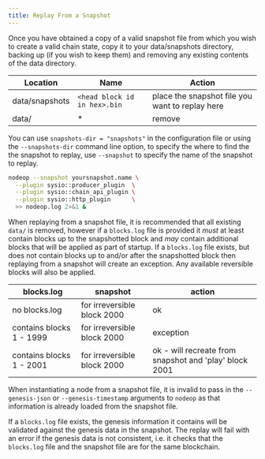 ```yaml
---
title: Replay From a Snapshot
---
```


Once you have obtained a copy of a valid snapshot file from which you wish to create a valid chain state, copy it to your data/snapshots directory, backing up (if you wish to keep them) and removing any existing contents of the data directory.

Location          | Name                       |  Action                                           |
----------------- | -------------------------- | ------------                                      |
data/snapshots    | `<head block id in hex>.bin` | place the snapshot file you want to replay here   |
data/             | *                          | remove                                            |

You can use `snapshots-dir = "snapshots"` in the configuration file or using the `--snapshots-dir` command line option, to specify the where to find the the snapshot to replay, use `--snapshot` to specify the name of the snapshot to replay.

```sh
nodeop --snapshot yoursnapshot.name \
  --plugin sysio::producer_plugin  \
  --plugin sysio::chain_api_plugin \
  --plugin sysio::http_plugin      \
  >> nodeop.log 2>&1 &
```

When replaying from a snapshot file, it is recommended that all existing `data/` is removed, however if a `blocks.log` file is provided it *must* at least contain blocks up to the snapshotted block and *may* contain additional blocks that will be applied as part of startup.  If a `blocks.log` file exists, but does not contain blocks up to and/or after the snapshotted block then replaying from a snapshot will create an exception. Any available reversible blocks will also be applied.

blocks.log               | snapshot                    | action  |
------------------------ | --------------------------- | ------  |
no blocks.log            | for irreversible block 2000 | ok       |
contains blocks 1 - 1999 | for irreversible block 2000 | exception |
contains blocks 1 - 2001 | for irreversible block 2000 | ok - will recreate from snapshot and 'play' block 2001 |

When instantiating a node from a snapshot file, it is invalid to pass in the `--genesis-json` or `--genesis-timestamp` arguments to `nodeop` as that information is already loaded from the snapshot file.

If a `blocks.log` file exists, the genesis information it contains will be validated against the genesis data in the snapshot.  The replay will fail with an error if the genesis data is not consistent, i.e. it checks that the `blocks.log` file and the snapshot file are for the same blockchain.
